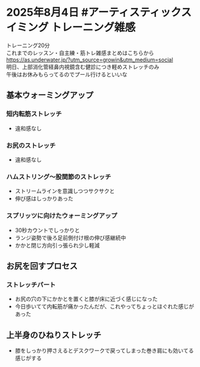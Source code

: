 # 2025年8月4日 #アーティスティックスイミング トレーニング雑感
トレーニング20分    
これまでのレッスン・自主練・筋トレ雑感まとめはこちらから  
https://as.underwater.jp/?utm_source=growin&utm_medium=social  
明日、上部消化管経鼻内視鏡含む健診につき軽めストレッチのみ  
午後はお休みもらってるのでプール行けるといいな  
## 基本ウォーミングアップ
### 短内転筋ストレッチ
- 違和感なし
### お尻のストレッチ
- 違和感なし
### ハムストリング～股関節のストレッチ
- ストリームラインを意識しつつサクサクと
- 伸び感はしっかりあった
### スプリッツに向けたウォーミングアップ
- 30秒カウントでしっかりと
- ランジ姿勢で後ろ足前側付け根の伸び感継続中
- かかと閉じ方向引っ張られ少し軽減
## お尻を回すプロセス
### ストレッチパート
- お尻の穴の下にかかとを置くと膝が床に近づく感じになった
- 今日歩いてて内転筋が痛かったんだが、これやってちょっとほぐれた感じがあった
## 上半身のひねりストレッチ
- 膝をしっかり押さえるとデスクワークで戻ってしまった巻き肩にも効いてる感じがする